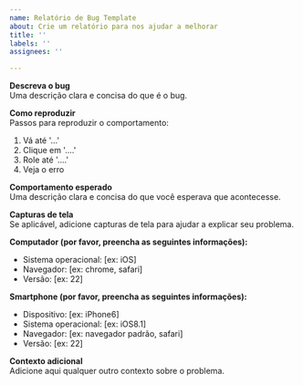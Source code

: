 ```yaml
---
name: Relatório de Bug Template
about: Crie um relatório para nos ajudar a melhorar
title: ''
labels: ''
assignees: ''

---
```


**Descreva o bug**  
Uma descrição clara e concisa do que é o bug.

**Como reproduzir**  
Passos para reproduzir o comportamento:  
1. Vá até '...'
2. Clique em '....'
3. Role até '....'
4. Veja o erro

**Comportamento esperado**  
Uma descrição clara e concisa do que você esperava que acontecesse.

**Capturas de tela**  
Se aplicável, adicione capturas de tela para ajudar a explicar seu problema.

**Computador (por favor, preencha as seguintes informações):**  
 - Sistema operacional: [ex: iOS]
 - Navegador: [ex: chrome, safari]
 - Versão: [ex: 22]

**Smartphone (por favor, preencha as seguintes informações):**  
 - Dispositivo: [ex: iPhone6]
 - Sistema operacional: [ex: iOS8.1]
 - Navegador: [ex: navegador padrão, safari]
 - Versão: [ex: 22]

**Contexto adicional**  
Adicione aqui qualquer outro contexto sobre o problema.
